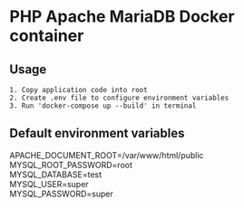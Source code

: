 # PHP Apache MariaDB Docker container

## Usage

    1. Copy application code into root
    2. Create .env file to configure environment variables
    3. Run 'docker-compose up --build' in terminal

## Default environment variables

APACHE_DOCUMENT_ROOT=/var/www/html/public<br/>
MYSQL_ROOT_PASSWORD=root<br/>
MYSQL_DATABASE=test<br/>
MYSQL_USER=super<br/>
MYSQL_PASSWORD=super<br/>
